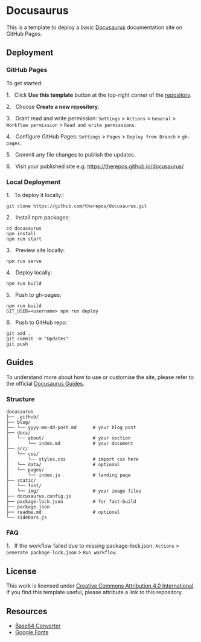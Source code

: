 # Docusaurus
This is a template to deploy a basic [Docusaurus](https://docusaurus.io/docs) documentation site on GitHub Pages.  

## Deployment

### GitHub Pages
To get started:

1\.&nbsp;&nbsp; Click **Use this template** button at the top-right corner of the [repository](https://github.com/therepos/docusaurus).  

2\.&nbsp;&nbsp; Choose **Create a new repository**.  

3\.&nbsp;&nbsp; Grant read and write permission: `Settings` > `Actions` > `General` > `Workflow permission` > `Read and write permissions`.

4\.&nbsp;&nbsp; Configure GitHub Pages: `Settings` > `Pages` > `Deploy from Branch` > `gh-pages`.  

5\.&nbsp;&nbsp; Commit any file changes to publish the updates.  

6\.&nbsp;&nbsp; Visit your published site e.g. https://therepos.github.io/docusaurus/  

### Local Deployment
1\.&nbsp;&nbsp; To deploy it locally::  
```
git clone https://github.com/therepos/docusaurus.git
```

2\.&nbsp;&nbsp; Install npm packages:
```
cd docusaurus
npm install
npm run start
```

3\.&nbsp;&nbsp; Preview site locally:
```
npm run serve
```

4\.&nbsp;&nbsp; Deploy locally:
```
npm run build
```

5\.&nbsp;&nbsp; Push to gh-pages:
```
npm run build
GIT_USER=<username> npm run deploy
```

6\.&nbsp;&nbsp; Push to GitHub repo:
```
git add . 
git commit -m "Updates"
git push
```

## Guides

To understand more about how to use or customise the site, please refer to the official [Docusaurus Guides](https://docusaurus.io/docs/category/guides). 

### Structure

```
docusaurus
├── .github/
├── blog/  
├── └── yyyy-mm-dd-post.md      # your blog post            
├── docs/               
│   └── about/                  # your section
│       └── index.md            # your document
├── src/
│   └── css/                    
│       └── styles.css          # import css here
│   └── data/                   # optional
│   └── pages/                  
│       └── index.js            # landing page
├── static/
│   └── font/                   
│   └── img/                    # your image files
├── docusaurus.config.js
├── package-lock.json           # for fast-build
├── package.json
├── readme.md                   # optional
└── sidebars.js
```

### FAQ

1\.&nbsp;&nbsp; If the workflow failed due to missing package-lock.json: `Actions` > `Generate package-lock.json` > `Run workflow`.  

## License
This work is licensed under [Creative Commons Attribution 4.0 International](https://choosealicense.com/licenses/cc-by-4.0/#).   
If you find this template useful, please attribute a link to this repository.

## Resources
- [Base64 Converter](https://base64.guru/converter/encode/image)
- [Google Fonts](https://fonts.google.com/icons)